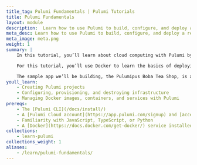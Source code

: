 ```yaml
---
title_tag: Pulumi Fundamentals | Pulumi Tutorials
title: Pulumi Fundamentals
layout: module
description:  Learn how to use Pulumi to build, configure, and deploy a real-world application.
meta_desc: Learn how to use Pulumi to build, configure, and deploy a real-life, modern application in this starter tutorial.
meta_image: meta.png
weight: 1
summary: |
    In this tutorial, you’ll learn about cloud computing with Pulumi by building, configuring, and deploying a real-world, modern application with Docker. You’ll create a front-end interface, a back-end service, and a database to deploy a web application called the Pulumipus Boba Tea Shop. Along the way, you’ll learn more about how Pulumi works.

    For this tutorial, you’ll use Docker to learn the basics of deploying with Pulumi. You’ll create a Pulumi Project, build Docker images, and configure and provision containers with those images, all with Pulumi.

    The sample app we’ll be building, the Pulumipus Boba Tea Shop, is a progressive web application (PWA) built with MongoDB, ExpressJS, React, and Node.js (the MERN stack). It’s a common stack used in e-commerce applications, adapted from [this repository](https://github.com/shubhambattoo/shopping-cart).
youll_learn:
    - Creating Pulumi projects
    - Configuring, provisioning, and destroying infrastructure
    - Managing Docker images, containers, and services with Pulumi
prereqs:
    - The [Pulumi CLI](/docs/install/)
    - A [Pulumi Cloud account](https://app.pulumi.com/signup) and [access token](/docs/pulumi-cloud/accounts#access-tokens)
    - Familiarity with JavaScript, TypeScript, or Python
    - A [Docker](https://docs.docker.com/get-docker/) service installed and running locally
collections:
    - learn-pulumi
collections_weight: 1
aliases:
    - /learn/pulumi-fundamentals/
---
```

